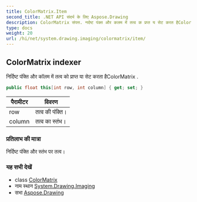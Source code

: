 ```yaml
---
title: ColorMatrix.Item
second_title: .NET API संदर्भ के लिए Aspose.Drawing
description: ColorMatrix संपत्त. नर्दष्ट पंक्त और कलम में तत्व क प्रप्त य सेट करत हैColorMatrix .
type: docs
weight: 20
url: /hi/net/system.drawing.imaging/colormatrix/item/
---
```

## ColorMatrix indexer

निर्दिष्ट पंक्ति और कॉलम में तत्व को प्राप्त या सेट करता हैColorMatrix .

```csharp
public float this[int row, int column] { get; set; }
```

| पैरामीटर | विवरण |
| --- | --- |
| row | तत्व की पंक्ति। |
| column | तत्व का स्तंभ। |

### प्रतिलाभ की मात्रा

निर्दिष्ट पंक्ति और स्तंभ पर तत्व।

### यह सभी देखें

* class [ColorMatrix](../)
* नाम स्थान [System.Drawing.Imaging](../../colormatrix/)
* सभा [Aspose.Drawing](../../../)


